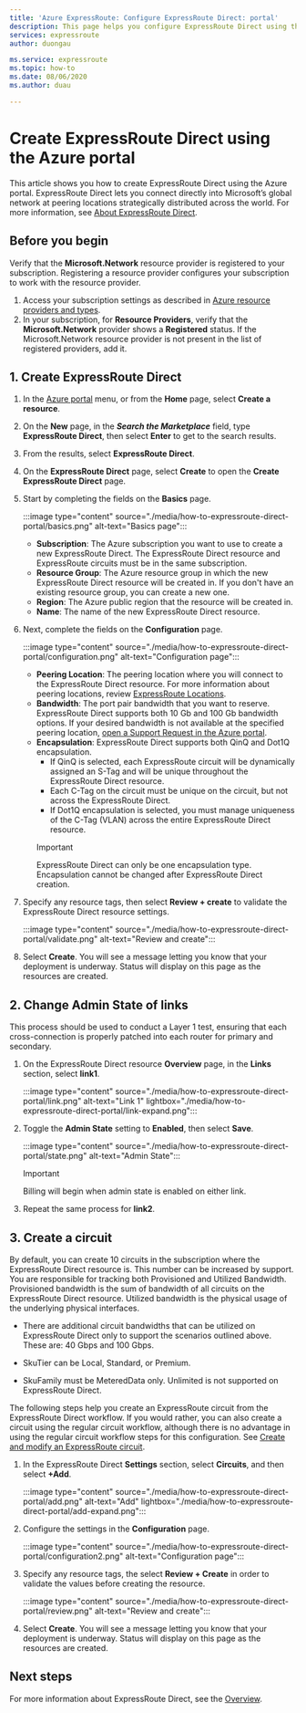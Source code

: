 ```yaml
---
title: 'Azure ExpressRoute: Configure ExpressRoute Direct: portal'
description: This page helps you configure ExpressRoute Direct using the portal.
services: expressroute
author: duongau

ms.service: expressroute
ms.topic: how-to
ms.date: 08/06/2020
ms.author: duau

---
```


# Create ExpressRoute Direct using the Azure portal

This article shows you how to create ExpressRoute Direct using the Azure portal.
ExpressRoute Direct lets you connect directly into Microsoft’s global network at peering locations strategically distributed across the world. For more information, see [About ExpressRoute Direct](expressroute-erdirect-about.md).

## <a name="before"></a>Before you begin

Verify that the **Microsoft.Network** resource provider is registered to your subscription. Registering a resource provider configures your subscription to work with the resource provider.

1. Access your subscription settings as described in [Azure resource providers and types](../azure-resource-manager/management/resource-providers-and-types.md).
1. In your subscription, for **Resource Providers**, verify that the **Microsoft.Network** provider shows a **Registered** status. If the Microsoft.Network resource provider is not present in the list of registered providers, add it.

## <a name="create-erdir"></a>1. Create ExpressRoute Direct

1. In the [Azure portal](https://portal.azure.com) menu, or from the **Home** page, select **Create a resource**.

1. On the **New** page, in the ***Search the Marketplace*** field, type **ExpressRoute Direct**, then select **Enter** to get to the search results.

1. From the results, select **ExpressRoute Direct**.

1. On the **ExpressRoute Direct** page, select **Create** to open the **Create ExpressRoute Direct** page.

1. Start by completing the fields on the **Basics** page.

    :::image type="content" source="./media/how-to-expressroute-direct-portal/basics.png" alt-text="Basics page":::

    * **Subscription**: The Azure subscription you want to use to create a new ExpressRoute Direct. The ExpressRoute Direct resource and ExpressRoute circuits must be in the same subscription.
    * **Resource Group**: The Azure resource group in which the new ExpressRoute Direct resource will be created in. If you don't have an existing resource group, you can create a new one.
    * **Region**: The Azure public region that the resource will be created in.
    * **Name**: The name of the new ExpressRoute Direct resource.

1. Next, complete the fields on the **Configuration** page.

    :::image type="content" source="./media/how-to-expressroute-direct-portal/configuration.png" alt-text="Configuration page":::

    * **Peering Location**: The peering location where you will connect to the ExpressRoute Direct resource. For more information about peering locations, review [ExpressRoute Locations](expressroute-locations-providers.md).
   * **Bandwidth**: The port pair bandwidth that you want to reserve. ExpressRoute Direct supports both 10 Gb and 100 Gb bandwidth options. If your desired bandwidth is not available at the specified peering location, [open a Support Request in the Azure portal](https://aka.ms/azsupt).
   * **Encapsulation**: ExpressRoute Direct supports both QinQ and Dot1Q encapsulation.
     * If QinQ is selected, each ExpressRoute circuit will be dynamically assigned an S-Tag and will be unique throughout the ExpressRoute Direct resource.
     *  Each C-Tag on the circuit must be unique on the circuit, but not across the ExpressRoute Direct.
     * If Dot1Q encapsulation is selected, you must manage uniqueness of the C-Tag (VLAN) across the entire ExpressRoute Direct resource.
     >[!IMPORTANT]
     >ExpressRoute Direct can only be one encapsulation type. Encapsulation cannot be changed after ExpressRoute Direct creation.
     >

1. Specify any resource tags, then select **Review + create** to validate the ExpressRoute Direct resource settings.

    :::image type="content" source="./media/how-to-expressroute-direct-portal/validate.png" alt-text="Review and create":::

1. Select **Create**. You will see a message letting you know that your deployment is underway. Status will display on this page as the resources are created. 

## <a name="state"></a>2. Change Admin State of links

This process should be used to conduct a Layer 1 test, ensuring that each cross-connection is properly patched into each router for primary and secondary.

1. On the ExpressRoute Direct resource **Overview** page, in the **Links** section, select **link1**.

    :::image type="content" source="./media/how-to-expressroute-direct-portal/link.png" alt-text="Link 1" lightbox="./media/how-to-expressroute-direct-portal/link-expand.png":::

1. Toggle the **Admin State** setting to **Enabled**, then select **Save**.

    :::image type="content" source="./media/how-to-expressroute-direct-portal/state.png" alt-text="Admin State":::

    >[!IMPORTANT]
    >Billing will begin when admin state is enabled on either link.
    >

1. Repeat the same process for **link2**.

## <a name="circuit"></a>3. Create a circuit

By default, you can create 10 circuits in the subscription where the ExpressRoute Direct resource is. This number can be increased by support. You are responsible for tracking both Provisioned and Utilized Bandwidth. Provisioned bandwidth is the sum of bandwidth of all circuits on the ExpressRoute Direct resource. Utilized bandwidth is the physical usage of the underlying physical interfaces.

* There are additional circuit bandwidths that can be utilized on ExpressRoute Direct only to support the scenarios outlined above. These are: 40 Gbps and 100 Gbps.

* SkuTier can be Local, Standard, or Premium.

* SkuFamily must be MeteredData only. Unlimited is not supported on ExpressRoute Direct.

The following steps help you create an ExpressRoute circuit from the ExpressRoute Direct workflow. If you would rather, you can also create a circuit using the regular circuit workflow, although there is no advantage in using the regular circuit workflow steps for this configuration. See [Create and modify an ExpressRoute circuit](expressroute-howto-circuit-portal-resource-manager.md).

1. In the ExpressRoute Direct **Settings** section, select **Circuits**, and then select **+Add**. 

    :::image type="content" source="./media/how-to-expressroute-direct-portal/add.png" alt-text="Add" lightbox="./media/how-to-expressroute-direct-portal/add-expand.png":::

1. Configure the settings in the **Configuration** page.

   :::image type="content" source="./media/how-to-expressroute-direct-portal/configuration2.png" alt-text="Configuration page":::

1. Specify any resource tags, the select **Review + Create** in order to validate the values before creating the resource.

   :::image type="content" source="./media/how-to-expressroute-direct-portal/review.png" alt-text="Review and create":::

1. Select **Create**. You will see a message letting you know that your deployment is underway. Status will display on this page as the resources are created. 

## Next steps

For more information about ExpressRoute Direct, see the [Overview](expressroute-erdirect-about.md).
